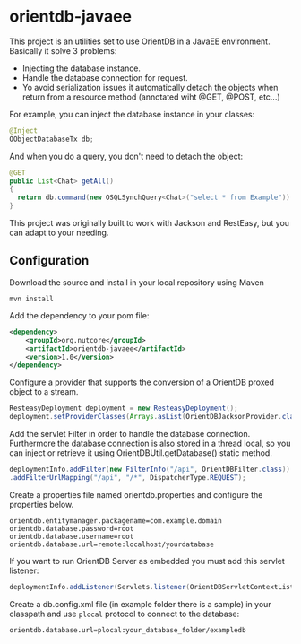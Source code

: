 # orientdb-javaee

This project is an utilities set to use OrientDB in a JavaEE environment. Basically it solve 3 problems:

* Injecting the database instance.
* Handle the database connection for request.
* Yo avoid serialization issues it automatically detach the objects when return from a resource method (annotated wiht @GET, @POST, etc...) 

For example, you can inject the database instance in your classes:

```java
@Inject
OObjectDatabaseTx db;
```
And when you do a query, you don't need to detach the object:

```java
@GET
public List<Chat> getAll()
{
  return db.command(new OSQLSynchQuery<Chat>("select * from Example")).execute();
}
```

This project was originally built to work with Jackson and RestEasy, but you can adapt to your needing.

## Configuration

Download the source and install in your local repository using Maven

```
mvn install
```

Add the dependency to your pom file:
```xml
<dependency>
    <groupId>org.nutcore</groupId>
    <artifactId>orientdb-javaee</artifactId>
    <version>1.0</version>
</dependency>
```

Configure a provider that supports the conversion of a OrientDB proxed object to a stream.

```java
ResteasyDeployment deployment = new ResteasyDeployment();
deployment.setProviderClasses(Arrays.asList(OrientDBJacksonProvider.class.getName()));
```

Add the servlet Filter in order to handle the database connection. Furthermore the database connection is also stored in a thread local, so you can inject or retrieve it using OrientDBUtil.getDatabase() static method.

```java
deploymentInfo.addFilter(new FilterInfo("/api", OrientDBFilter.class))
.addFilterUrlMapping("/api", "/*", DispatcherType.REQUEST);
```

Create a properties file named orientdb.properties and configure the properties below.
```
orientdb.entitymanager.packagename=com.example.domain
orientdb.database.password=root
orientdb.database.username=root
orientdb.database.url=remote:localhost/yourdatabase
```

If you want to run OrientDB Server as embedded you must add this servlet listener:

```java
deploymentInfo.addListener(Servlets.listener(OrientDBServletContextListener.class))

```

Create a db.config.xml file (in example folder there is a sample) in your classpath and use `plocal` protocol to connect to the database:

```
orientdb.database.url=plocal:your_database_folder/exampledb
```
